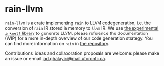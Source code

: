 # rain-llvm

`rain-llvm` is a crate implementing `rain` to LLVM codegeneration, i.e. the conversion of `rain` IR stored in memory to `llvm` IR. 
We use [the experimental `inkwell` library](https://github.com/TheDan64/inkwell) to generate LLVM: 
please reference the documentation (WIP) for a more in-depth overview of our code generation strategy.
You can find more information on `rain` in [the repository](https://gitlab.com/tekne/rain).

Contributions, ideas and collaboration proposals are welcome: please make an issue or e-mail jad.ghalayini@mail.utoronto.ca.
